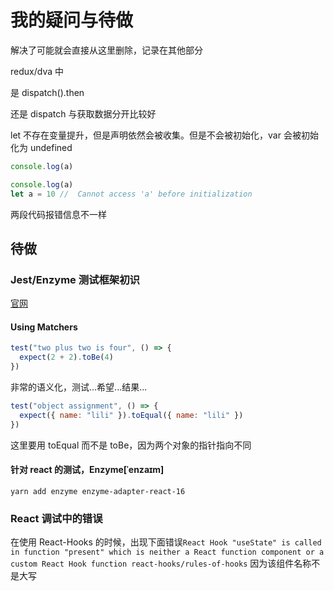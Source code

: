# 我的疑问与待做

解决了可能就会直接从这里删除，记录在其他部分

redux/dva 中

是 dispatch().then

还是 dispatch 与获取数据分开比较好

let 不存在变量提升，但是声明依然会被收集。但是不会被初始化，var 会被初始化为 undefined

```js
console.log(a)

console.log(a)
let a = 10 //  Cannot access 'a' before initialization
```

两段代码报错信息不一样

## 待做

### Jest/Enzyme 测试框架初识

[官网](https://jestjs.io)

#### Using Matchers

```js
test("two plus two is four", () => {
  expect(2 + 2).toBe(4)
})
```

非常的语义化，测试...希望...结果...

```js
test("object assignment", () => {
  expect({ name: "lili" }).toEqual({ name: "lili" })
})
```

这里要用 toEqual 而不是 toBe，因为两个对象的指针指向不同

#### 针对 react 的测试，Enzyme[ˈenzaɪm]

`yarn add enzyme enzyme-adapter-react-16`

### React 调试中的错误

在使用 React-Hooks 的时候，出现下面错误`React Hook "useState" is called in function "present" which is neither a React function component or a custom React Hook function react-hooks/rules-of-hooks` 因为该组件名称不是大写
